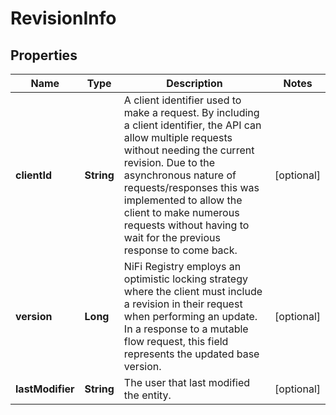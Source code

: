 # RevisionInfo

## Properties
Name | Type | Description | Notes
------------ | ------------- | ------------- | -------------
**clientId** | **String** | A client identifier used to make a request. By including a client identifier, the API can allow multiple requests without needing the current revision. Due to the asynchronous nature of requests/responses this was implemented to allow the client to make numerous requests without having to wait for the previous response to come back. |  [optional]
**version** | **Long** | NiFi Registry employs an optimistic locking strategy where the client must include a revision in their request when performing an update. In a response to a mutable flow request, this field represents the updated base version. |  [optional]
**lastModifier** | **String** | The user that last modified the entity. |  [optional]

